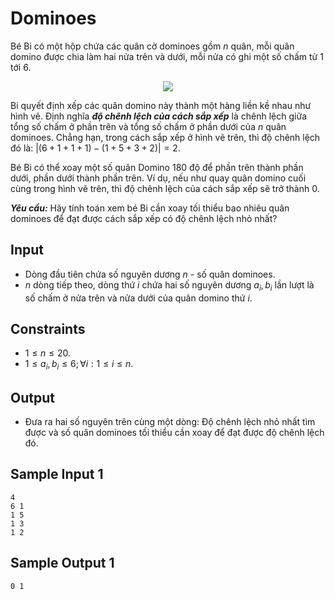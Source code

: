 # Dominoes

Bé Bi có một hộp chứa các quân cờ dominoes gồm $n$ quân, mỗi quân domino được chia làm hai nửa trên và dưới, mỗi nửa có ghi một số chấm từ $1$ tới $6$.

<center>

![](https://cdn.ucode.vn/uploads/2247/images/fzsAZufJ.png)
</center>

Bi quyết định xếp các quân domino này thành một hàng liền kề nhau như hình vẽ. Định nghĩa ***độ chênh lệch của cách sắp xếp*** là chênh lệch giữa tổng số chấm ở phần trên và tổng số chấm ở phần dưới của $n$ quân dominoes. Chẳng hạn, trong cách sắp xếp ở hình vẽ trên, thì độ chênh lệch đó là: $|(6 + 1 + 1 + 1) - (1 + 5 + 3 + 2)| = 2$. 

Bé Bi có thể xoay một số quân Domino $180$ độ để phần trên thành phần dưới, phần dưới thành phần trên. Ví dụ, nếu như quay quân domino cuối cùng trong hình vẽ trên, thì độ chênh lệch của cách sắp xếp sẽ trở thành $0$.

***Yêu cầu:*** Hãy tính toán xem bé Bi cần xoay tối thiểu bao nhiêu quân dominoes để đạt được cách sắp xếp có độ chênh lệch nhỏ nhất?

## Input

- Dòng đầu tiên chứa số nguyên dương $n$ - số quân dominoes.
- $n$ dòng tiếp theo, dòng thứ $i$ chứa hai số nguyên dương $a_i, b_i$ lần lượt là số chấm ở nửa trên và nửa dưới của quân domino thứ $i$.

## Constraints

- $1 \le n \le 20$.
- $1 \le a_i, b_i \le 6; \forall i: 1 \le i \le n$.

## Output

- Đưa ra hai số nguyên trên cùng một dòng: Độ chênh lệch nhỏ nhất tìm được và số quân dominoes tối thiểu cần xoay để đạt được độ chênh lệch đó.

## Sample Input 1

```
4
6 1
1 5
1 3
1 2
```

## Sample Output 1

```
0 1
```


